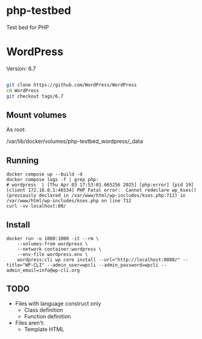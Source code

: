 # php-testbed
Test bed for PHP

# WordPress

Version: 6.7
```bash

git clone https://github.com/WordPress/WordPress
cd WordPress
git checkout tags/6.7
```

## Mount volumes
As root:


/var/lib/docker/volumes/php-testbed_wordpress/_data

## Running
```
docker compose up --build -d
docker compose logs -f | grep php:
# wordpress  | [Thu Apr 03 17:53:01.665256 2025] [php:error] [pid 19] [client 172.18.0.1:46534] PHP Fatal error:  Cannot redeclare wp_kses() (previously declared in /var/www/html/wp-includes/kses.php:712) in /var/www/html/wp-includes/kses.php on line 712
curl -vv localhost:80/
```

## Install
```
docker run -u 1000:1000 -it --rm \
	--volumes-from wordpress \
	--network container:wordpress \
	--env-file wordpress.env \
	wordpress:cli wp core install --url="http://localhost:8080/" --title="WP-CLI" --admin_user=wpcli --admin_password=wpcli --admin_email=info@wp-cli.org
```

## TODO

- Files with language construct only
  - Class definition
  - Function definition
- Files aren't:
  - Template HTML